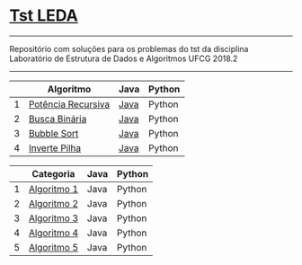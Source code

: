 # [Tst LEDA](http://tst-eda.splab.ufcg.edu.br/)

------------------------------

Repositório com soluções para os problemas do tst da disciplina  Laboratório de Estrutura de Dados e Algoritmos UFCG 2018.2

------------------------------


|    | Algoritmo           | Java | Python |
| -- | ------------------- | ---- | ------ |
| 1 | [Potência Recursiva](https://github.com/Viniciuswps/tst-leda/blob/master/potenciaRecursiva/README.md) | [Java](https://github.com/Viniciuswps/tst-leda/tree/master/potenciaRecursiva) | Python|
| 2 | [Busca Binária](https://github.com/Viniciuswps/tst-leda/blob/master/buscaBinaria/README.md) | [Java](https://github.com/Viniciuswps/tst-leda/tree/master/buscaBinaria) | Python |
| 3 | [Bubble Sort](https://github.com/Viniciuswps/tst-leda/blob/master/bubbleSort/README.md) | [Java](https://github.com/Viniciuswps/tst-leda/tree/master/bubbleSort) | Python |
| 4 | [Inverte Pilha](https://github.com/Viniciuswps/tst-leda/blob/master/invertePilha/README.md) | [Java](https://github.com/Viniciuswps/tst-leda/tree/master/invertePilha) | Python |

|    | Categoria            | Java | Python |
| -- | -------------------- | ---- | ------ |
| 1 | [Algoritmo 1]() | Java | Python |
| 2 | [Algoritmo 2]() | Java | Python |
| 3 | [Algoritmo 3]() | Java | Python |
| 4 | [Algoritmo 4]() | Java | Python |
| 5 | [Algoritmo 5]() | Java | Python |
